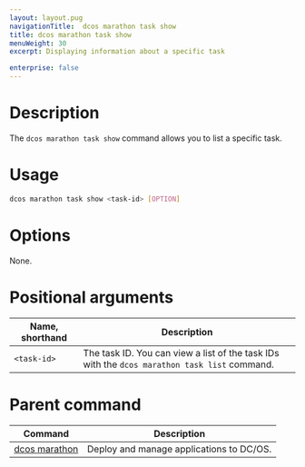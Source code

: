 ```yaml
---
layout: layout.pug
navigationTitle:  dcos marathon task show
title: dcos marathon task show
menuWeight: 30
excerpt: Displaying information about a specific task

enterprise: false
---
```



# Description
The `dcos marathon task show` command allows you to list a specific task.

# Usage

```bash
dcos marathon task show <task-id> [OPTION]
```

# Options

None.

# Positional arguments

| Name, shorthand |  Description |
|---------|-------------|
| `<task-id>`   |  The task ID. You can view a list of the task IDs with the `dcos marathon task list` command. |

# Parent command

| Command | Description |
|---------|-------------|
| [dcos marathon](/dcos/1.11/cli/command-reference/dcos-marathon/) | Deploy and manage applications to DC/OS. |


